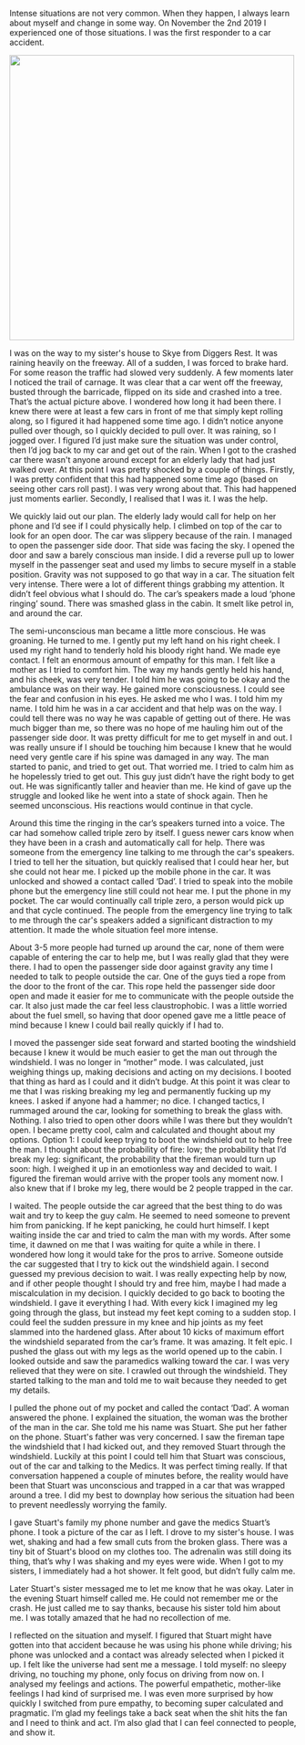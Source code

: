 Intense situations are not very common. When they happen, I always learn about myself and change in some way. On November the 2nd 2019 I experienced one of those situations. I was the first responder to a car accident.

<img src="crash1.jpg" width="500">

I was on the way to my sister's house to Skye from Diggers Rest. It was raining heavily on the freeway. All of a sudden, I was forced to brake hard. For some reason the traffic had slowed very suddenly. A few moments later I noticed the trail of carnage. It was clear that a car went off the freeway, busted through the barricade, flipped on its side and crashed into a tree. That’s the actual picture above. I wondered how long it had been there. I knew there were at least a few cars in front of me that simply kept rolling along, so I figured it had happened some time ago. I didn’t notice anyone pulled over though, so I quickly decided to pull over. It was raining, so I jogged over. I figured I’d just make sure the situation was under control, then I’d jog back to my car and get out of the rain. When I got to the crashed car there wasn't anyone around except for an elderly lady that had just walked over. At this point I was pretty shocked by a couple of things. Firstly, I was pretty confident that this had happened some time ago (based on seeing other cars roll past). I was very wrong about that. This had happened just moments earlier. Secondly, I realised that I was it. I was the help.

We quickly laid out our plan. The elderly lady would call for help on her phone and I’d see if I could physically help. I climbed on top of the car to look for an open door. The car was slippery because of the rain. I managed to open the passenger side door. That side was facing the sky. I opened the door and saw a barely conscious man inside. I did a reverse pull up to lower myself in the passenger seat and used my limbs to secure myself in a stable position. Gravity was not supposed to go that way in a car. The situation felt very intense. There were a lot of different things grabbing my attention. It didn’t feel obvious what I should do. The car’s speakers made a loud ‘phone ringing’ sound. There was smashed glass in the cabin. It smelt like petrol in, and around the car.

The semi-unconscious man became a little more conscious. He was groaning. He turned to me. I gently put my left hand on his right cheek. I used my right hand to tenderly hold his bloody right hand. We made eye contact. I felt an enormous amount of empathy for this man. I felt like a mother as I tried to comfort him. The way my hands gently held his hand, and his cheek, was very tender. I told him he was going to be okay and the ambulance was on their way. He gained more consciousness. I could see the fear and confusion in his eyes. He asked me who I was. I told him my name. I told him he was in a car accident and that help was on the way. I could tell there was no way he was capable of getting out of there. He was much bigger than me, so there was no hope of me hauling him out of the passenger side door. It was pretty difficult for me to get myself in and out. I was really unsure if I should be touching him because I knew that he would need very gentle care if his spine was damaged in any way. The man started to panic, and tried to get out. That worried me. I tried to calm him as he hopelessly tried to get out. This guy just didn’t have the right body to get out. He was significantly taller and heavier than me. He kind of gave up the struggle and looked like he went into a state of shock again. Then he seemed unconscious. His reactions would continue in that cycle.

Around this time the ringing in the car’s speakers turned into a voice. The car had somehow called triple zero by itself. I guess newer cars know when they have been in a crash and automatically call for help. There was someone from the emergency line talking to me through the car's speakers. I tried to tell her the situation, but quickly realised that I could hear her, but she could not hear me. I picked up the mobile phone in the car. It was unlocked and showed a contact called ‘Dad’. I tried to speak into the mobile phone but the emergency line still could not hear me. I put the phone in my pocket. The car would continually call triple zero, a person would pick up and that cycle continued. The people from the emergency line trying to talk to me through the car's speakers added a significant distraction to my attention. It made the whole situation feel more intense.





About 3-5 more people had turned up around the car, none of them were capable of entering the car to help me, but I was really glad that they were there. I had to open the passenger side door against gravity any time I needed to talk to people outside the car. One of the guys tied a rope from the door to the front of the car. This rope held the passenger side door open and made it easier for me to communicate with the people outside the car. It also just made the car feel less claustrophobic. I was a little worried about the fuel smell, so having that door opened gave me a little peace of mind because I knew I could bail really quickly if I had to. 

I moved the passenger side seat forward and started booting the windshield because I knew it would be much easier to get the man out through the windshield. I was no longer in “mother” mode. I was calculated, just weighing things up, making decisions and acting on my decisions. I booted that thing as hard as I could and it didn’t budge. At this point it was clear to me that I was risking breaking my leg and permanently fucking up my knees. I asked if anyone had a hammer; no dice. I changed tactics, I rummaged around the car, looking for something to break the glass with. Nothing. I also tried to open other doors while I was there but they wouldn’t open. I became pretty cool, calm and calculated and thought about my options. Option 1: I could keep trying to boot the windshield out to help free the man. I thought about the probability of fire: low; the probability that I’d break my leg: significant, the probability that the fireman would turn up soon: high. I weighed it up in an emotionless way and decided to wait. I figured the fireman would arrive with the proper tools any moment now. I also knew that if I broke my leg, there would be 2 people trapped in the car.

I waited. The people outside the car agreed that the best thing to do was wait and try to keep the guy calm. He seemed to need someone to prevent him from panicking. If he kept panicking, he could hurt himself.  I kept waiting inside the car and tried to calm the man with my words. After some time, it dawned on me that I was waiting for quite a while in there. I wondered how long it would take for the pros to arrive. Someone outside the car suggested that I try to kick out the windshield again. I second guessed my previous decision to wait. I was really expecting help by now, and if other people thought I should try and free him, maybe I had made a miscalculation in my decision. I quickly decided to go back to booting the windshield. I gave it everything I had. With every kick I imagined my leg going through the glass, but instead my feet kept coming to a sudden stop. I could feel the sudden pressure in my knee and hip joints as my feet slammed into the hardened glass. After about 10 kicks of maximum effort the windshield separated from the car’s frame. It was amazing. It felt epic. I pushed the glass out with my legs as the world opened up to the cabin. I looked outside and saw the paramedics walking toward the car. I was very relieved that they were on site. I crawled out through the windshield. They started talking to the man and told me to wait because they needed to get my details.

I pulled the phone out of my pocket and called the contact ‘Dad’. A woman answered the phone. I explained the situation, the woman was the brother of the man in the car. She told me his name was Stuart. She put her father on the phone. Stuart's father was very concerned. I saw the fireman tape the windshield that I had kicked out, and they removed Stuart through the windshield. Luckily at this point I could tell him that Stuart was conscious, out of the car and talking to the Medics. It was perfect timing really. If that conversation happened a couple of minutes before, the reality would have been that Stuart was unconscious and trapped in a car that was wrapped around a tree. I did my best to downplay how serious the situation had been to prevent needlessly worrying the family.

I gave Stuart's family my phone number and gave the medics Stuart’s phone. I took a picture of the car as I left. I drove to my sister's house. I was wet, shaking and had a few small cuts from the broken glass. There was a tiny bit of Stuart's blood on my clothes too. The adrenalin was still doing its thing, that’s why I was shaking and my eyes were wide. When I got to my sisters, I immediately had a hot shower. It felt good, but didn’t fully calm me.

Later Stuart's sister messaged me to let me know that he was okay. Later in the evening Stuart himself called me. He could not remember me or the crash. He just called me to say thanks, because his sister told him about me. I was totally amazed that he had no recollection of me.

I reflected on the situation and myself. I figured that Stuart might have gotten into that accident because he was using his phone while driving; his phone was unlocked and a contact was already selected when I picked it up. I felt like the universe had sent me a message. I told myself: no sleepy driving, no touching my phone, only focus on driving from now on. I analysed my feelings and actions. The powerful empathetic, mother-like feelings I had kind of surprised me. I was even more surprised by how quickly I switched from pure empathy, to becoming super calculated and pragmatic. I’m glad my feelings take a back seat when the shit hits the fan and I need to think and act. I’m also glad that I can feel connected to people, and show it.